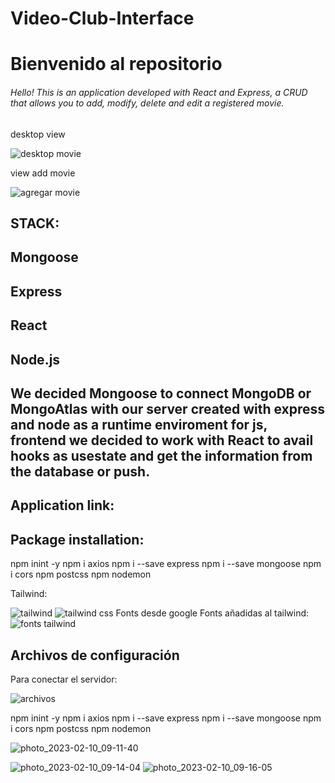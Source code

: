 # Video-Club-Interface
# Bienvenido al repositorio

###### Hello! This is an application developed with React and Express, a CRUD that allows you to add, modify, delete and edit a registered movie.
desktop view

![desktop movie](https://user-images.githubusercontent.com/116750999/219390558-15c07c6f-9995-43a1-8c02-68ffa6b39dba.PNG)

view add movie

![agregar movie](https://user-images.githubusercontent.com/116750999/219390577-2e00205a-5308-47df-9fe4-dc08e6e2906b.PNG)

## STACK:

## Mongoose
## Express
## React
## Node.js

## We decided Mongoose to connect MongoDB or MongoAtlas with our server created with express and node as a runtime enviroment for js, frontend we decided to work with React to avail hooks as usestate and get the information from the database or push. 

## Application link: 



## Package installation:
npm inint -y
npm i axios 
npm i --save express
npm i --save mongoose
npm i cors
npm postcss
npm nodemon

Tailwind:

![tailwind](https://user-images.githubusercontent.com/116750999/218152005-95a6f5be-c9f8-443d-9d10-6f0b8549efbf.PNG)
![tailwind css](https://user-images.githubusercontent.com/116750999/218152017-e9638ec5-d016-4103-8393-a7e34a1dd03b.PNG)
Fonts desde google Fonts añadidas al tailwind:
![fonts tailwind](https://user-images.githubusercontent.com/116750999/218152022-de6f15c3-0c0c-4f5a-9927-31cffa253863.PNG)

## Archivos de configuración
Para conectar el servidor: 

![archivos](https://user-images.githubusercontent.com/116750999/218153064-cb8c7831-9357-4caf-acf0-9e21f717cbb0.PNG)

npm inint -y
npm i axios 
npm i --save express
npm i --save mongoose
npm i cors
npm postcss
npm nodemon

![photo_2023-02-10_09-11-40](https://user-images.githubusercontent.com/91699554/218153799-631cede9-6c8a-474f-9117-4165af82d1a0.jpg)

![photo_2023-02-10_09-14-04](https://user-images.githubusercontent.com/91699554/218154344-40913171-458f-4c07-b259-d00e127d3d02.jpg)
![photo_2023-02-10_09-16-05](https://user-images.githubusercontent.com/91699554/218154812-d8d52c1a-cc4a-4548-94bf-c16cd8e5dcd4.jpg)

